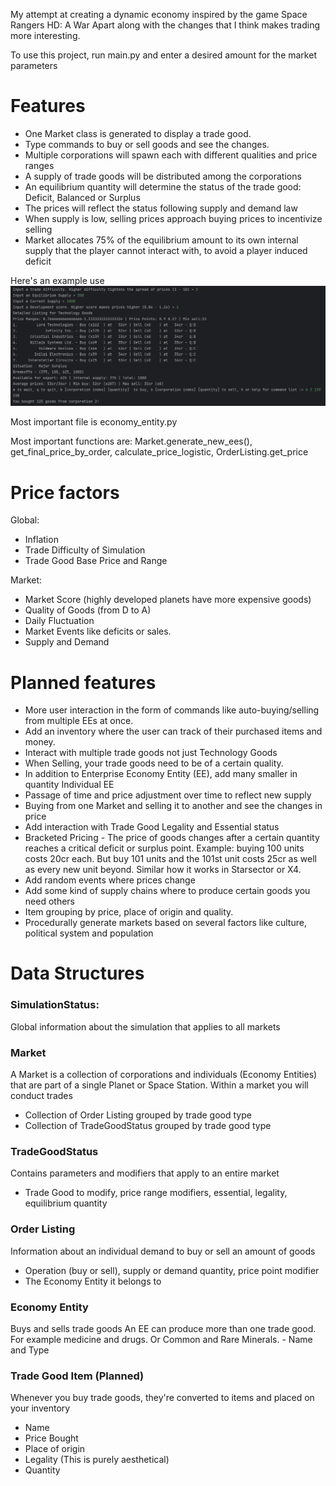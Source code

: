 My attempt at creating a dynamic economy inspired by the game Space Rangers HD: A War Apart along with the changes that I think makes trading more interesting.

To use this project, run main.py and enter a desired amount for the market parameters

# Features
- One Market class is generated to display a trade good.
- Type commands to buy or sell goods and see the changes.
- Multiple corporations will spawn each with different qualities and price ranges
- A supply of trade goods will be distributed among the corporations
- An equilibrium quantity will determine the status of the trade good: Deficit, Balanced or Surplus
- The prices will reflect the status following supply and demand law 
- When supply is low, selling prices approach buying prices to incentivize selling
- Market allocates 75% of the equilibrium amount to its own internal supply that the player cannot interact with, to avoid a player induced deficit

Here's an example use
![](images/pic1.png?)


Most important file is economy_entity.py

Most important functions are: Market.generate_new_ees(), get_final_price_by_order, calculate_price_logistic, OrderListing.get_price

# Price factors

Global:
  * Inflation   
  * Trade Difficulty of Simulation
  * Trade Good Base Price and Range

Market:
  * Market Score (highly developed planets have more expensive goods)
  * Quality of Goods (from D to A)
  * Daily Fluctuation
  * Market Events like deficits or sales.
  * Supply and Demand

# Planned features
- More user interaction in the form of commands like auto-buying/selling from multiple EEs at once.
- Add an inventory where the user can track of their purchased items and money.
- Interact with multiple trade goods not just Technology Goods
- When Selling, your trade goods need to be of a certain quality.
- In addition to Enterprise Economy Entity (EE), add many smaller in quantity Individual EE
- Passage of time and price adjustment over time to reflect new supply
- Buying from one Market and selling it to another and see the changes in price
- Add interaction with Trade Good Legality and Essential status
- Bracketed Pricing - The price of goods changes after a certain quantity reaches a critical deficit or surplus point. Example: buying 100 units costs 20cr each. But buy 101 units and the 101st unit costs 25cr as well as every new unit beyond. Similar how it works in Starsector or X4.
- Add random events where prices change
- Add some kind of supply chains where to produce certain goods you need others
- Item grouping by price, place of origin and quality.
- Procedurally generate markets based on several factors like culture, political system and population

# Data Structures
### SimulationStatus:
Global information about the simulation that applies to all markets

### Market
A Market is a collection of corporations and individuals (Economy Entities) that are part of a single Planet or Space Station.
Within a market you will conduct trades
  - Collection of Order Listing grouped by trade good type
  - Collection of TradeGoodStatus grouped by trade good type

### TradeGoodStatus
Contains parameters and modifiers that apply to an entire market
  - Trade Good to modify, price range modifiers, essential, legality, equilibrium quantity

### Order Listing
Information about an individual demand to buy or sell an amount of goods
  - Operation (buy or sell), supply or demand quantity, price point modifier
  - The Economy Entity it belongs to

### Economy Entity
Buys and sells trade goods
An EE can produce more than one trade good. For example medicine and drugs. Or Common and Rare Minerals.
    - Name and Type

### Trade Good Item (Planned)
Whenever you buy trade goods, they're converted to items and placed on your inventory
  - Name
  - Price Bought
  - Place of origin
  - Legality (This is purely aesthetical)
  - Quantity

